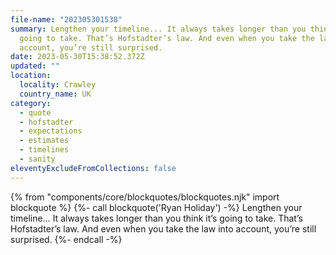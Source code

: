 ```yaml
---
file-name: "202305301538"
summary: Lengthen your timeline... It always takes longer than you think it’s
  going to take. That’s Hofstadter’s law. And even when you take the law into
  account, you’re still surprised.
date: 2023-05-30T15:38:52.372Z
updated: ""
location:
  locality: Crawley
  country_name: UK
category:
  - quote
  - hofstadter
  - expectations
  - estimates
  - timelines
  - sanity
eleventyExcludeFromCollections: false
---
```

{% from "components/core/blockquotes/blockquotes.njk" import blockquote %}
{%- call blockquote('Ryan Holiday') -%}
Lengthen your timeline&hellip; It always takes longer than you think it’s going to take. That’s Hofstadter’s law. And even when you take the law into account, you’re still surprised.
{%- endcall -%}